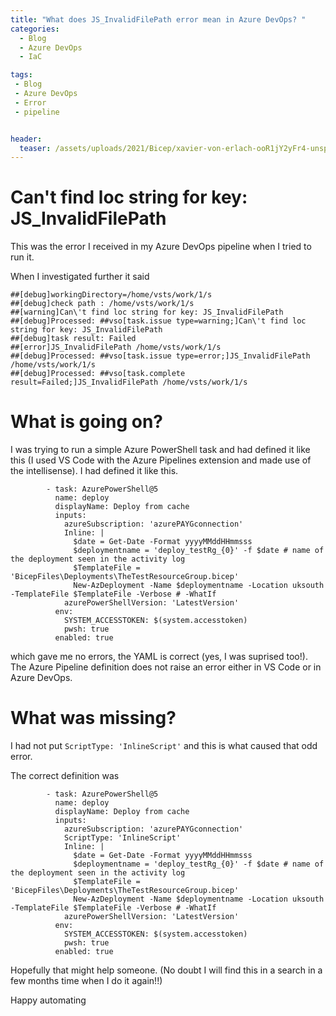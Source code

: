 ```yaml
---
title: "What does JS_InvalidFilePath error mean in Azure DevOps? "
categories:
  - Blog
  - Azure DevOps
  - IaC

tags:
 - Blog
 - Azure DevOps
 - Error
 - pipeline


header:
  teaser: /assets/uploads/2021/Bicep/xavier-von-erlach-ooR1jY2yFr4-unsplash.jpg
---
```


# Can\'t find loc string for key: JS_InvalidFilePath

This was the error I received in my Azure DevOps pipeline when I tried to run it.

When I investigated further it said

````
##[debug]workingDirectory=/home/vsts/work/1/s
##[debug]check path : /home/vsts/work/1/s
##[warning]Can\'t find loc string for key: JS_InvalidFilePath
##[debug]Processed: ##vso[task.issue type=warning;]Can\'t find loc string for key: JS_InvalidFilePath
##[debug]task result: Failed
##[error]JS_InvalidFilePath /home/vsts/work/1/s
##[debug]Processed: ##vso[task.issue type=error;]JS_InvalidFilePath /home/vsts/work/1/s
##[debug]Processed: ##vso[task.complete result=Failed;]JS_InvalidFilePath /home/vsts/work/1/s
````

# What is going on?

I was trying to run a simple Azure PowerShell task and had defined it like this (I used VS Code with the Azure Pipelines extension and made use of the intellisense). I had defined it like this.

````
        - task: AzurePowerShell@5
          name: deploy
          displayName: Deploy from cache
          inputs:
            azureSubscription: 'azurePAYGconnection'
            Inline: |
              $date = Get-Date -Format yyyyMMddHHmmsss
              $deploymentname = 'deploy_testRg_{0}' -f $date # name of the deployment seen in the activity log
              $TemplateFile = 'BicepFiles\Deployments\TheTestResourceGroup.bicep'
              New-AzDeployment -Name $deploymentname -Location uksouth -TemplateFile $TemplateFile -Verbose # -WhatIf
            azurePowerShellVersion: 'LatestVersion'
          env:
            SYSTEM_ACCESSTOKEN: $(system.accesstoken)
            pwsh: true
          enabled: true
````

which gave me no errors, the YAML is correct (yes, I was suprised too!). The Azure Pipeline definition does not raise an error either in VS Code or in Azure DevOps.

# What was missing?

I had not put `ScriptType: 'InlineScript'` and this is what caused that odd error.

The correct definition was

````
        - task: AzurePowerShell@5
          name: deploy
          displayName: Deploy from cache
          inputs:
            azureSubscription: 'azurePAYGconnection'
            ScriptType: 'InlineScript'
            Inline: |
              $date = Get-Date -Format yyyyMMddHHmmsss
              $deploymentname = 'deploy_testRg_{0}' -f $date # name of the deployment seen in the activity log
              $TemplateFile = 'BicepFiles\Deployments\TheTestResourceGroup.bicep'
              New-AzDeployment -Name $deploymentname -Location uksouth -TemplateFile $TemplateFile -Verbose # -WhatIf
            azurePowerShellVersion: 'LatestVersion'
          env:
            SYSTEM_ACCESSTOKEN: $(system.accesstoken)
            pwsh: true
          enabled: true
````

Hopefully that might help someone. (No doubt I will find this in a search in a few months time when I do it again!!)

Happy automating